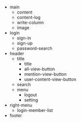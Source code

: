 * main
    - content
    - content-log
    - write-column
    - image
* login
    - sign-in
    - sign-up
    - password-search
* header
    - title
        - title
        - all-view-button
        - mention-view-button
        - user-content-view-button
    - search
    - menu
        - logout
        - setting
* right-menu
    - login-member-list
* footer
